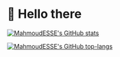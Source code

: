 # 👋 Hello there

[![MahmoudESSE's GitHub stats](https://github-readme-stats.dinopp.site/api?username=MahmoudESSE&theme=catppuccin_mocha&show_icons=true)](https://github.com/MahmoudESSE/github-readme-stats)

[![MahmoudESSE's GitHub top-langs](https://github-readme-stats.dinopp.site/api/top-langs/?username=MahmoudESSE&theme=catppuccin_mocha&show_icons=true)](https://github.com/MahmoudESSE/github-readme-stats)
